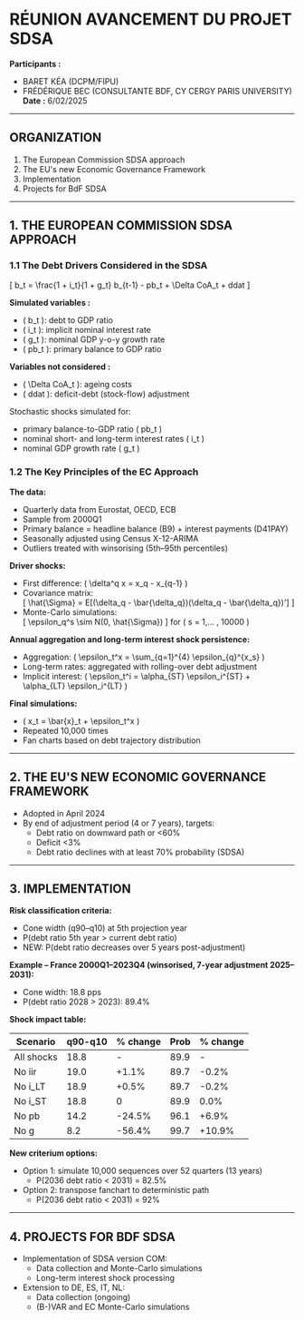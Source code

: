 
# RÉUNION AVANCEMENT DU PROJET SDSA

**Participants :**  
- BARET KÉA (DCPM/FIPU)  
- FRÉDÉRIQUE BEC (CONSULTANTE BDF, CY CERGY PARIS UNIVERSITY)  
**Date :** 6/02/2025

---

## ORGANIZATION

1. The European Commission SDSA approach  
2. The EU's new Economic Governance Framework  
3. Implementation  
4. Projects for BdF SDSA  

---

## 1. THE EUROPEAN COMMISSION SDSA APPROACH

### 1.1 The Debt Drivers Considered in the SDSA

\[
b_t = \frac{1 + i_t}{1 + g_t} b_{t-1} - pb_t + \Delta CoA_t + ddat
\]

**Simulated variables :**
- \( b_t \): debt to GDP ratio
- \( i_t \): implicit nominal interest rate
- \( g_t \): nominal GDP y-o-y growth rate
- \( pb_t \): primary balance to GDP ratio

**Variables not considered :**
- \( \Delta CoA_t \): ageing costs
- \( ddat \): deficit-debt (stock-flow) adjustment

Stochastic shocks simulated for:
- primary balance-to-GDP ratio \( pb_t \)
- nominal short- and long-term interest rates \( i_t \)
- nominal GDP growth rate \( g_t \)

### 1.2 The Key Principles of the EC Approach

**The data:**
- Quarterly data from Eurostat, OECD, ECB
- Sample from 2000Q1
- Primary balance = headline balance (B9) + interest payments (D41PAY)
- Seasonally adjusted using Census X-12-ARIMA
- Outliers treated with winsorising (5th–95th percentiles)

**Driver shocks:**
- First difference: \( \delta^q x = x_q - x_{q-1} \)
- Covariance matrix:  
\[
\hat{\Sigma} = E[(\delta_q - \bar{\delta_q})(\delta_q - \bar{\delta_q})']
\]
- Monte-Carlo simulations:  
\[
\epsilon_q^s \sim N(0, \hat{\Sigma})
\] for \( s = 1,… , 10000 \)

**Annual aggregation and long-term interest shock persistence:**
- Aggregation: \( \epsilon_t^x = \sum_{q=1}^{4} \epsilon_{q}^{x_s} \)
- Long-term rates: aggregated with rolling-over debt adjustment
- Implicit interest: \( \epsilon_t^i = \alpha_{ST} \epsilon_i^{ST} + \alpha_{LT} \epsilon_i^{LT} \)

**Final simulations:**
- \( x_t = \bar{x}_t + \epsilon_t^x \)
- Repeated 10,000 times
- Fan charts based on debt trajectory distribution

---

## 2. THE EU'S NEW ECONOMIC GOVERNANCE FRAMEWORK

- Adopted in April 2024
- By end of adjustment period (4 or 7 years), targets:
  - Debt ratio on downward path or <60%
  - Deficit <3%
  - Debt ratio declines with at least 70% probability (SDSA)

---

## 3. IMPLEMENTATION

**Risk classification criteria:**
- Cone width (q90–q10) at 5th projection year
- P(debt ratio 5th year > current debt ratio)
- NEW: P(debt ratio decreases over 5 years post-adjustment)

**Example – France 2000Q1–2023Q4 (winsorised, 7-year adjustment 2025–2031):**
- Cone width: 18.8 pps
- P(debt ratio 2028 > 2023): 89.4%

**Shock impact table:**

| Scenario | q90-q10 | % change | Prob | % change |
|----------|---------|----------|------|----------|
| All shocks | 18.8 | - | 89.9 | - |
| No iir | 19.0 | +1.1% | 89.7 | -0.2% |
| No i_LT | 18.9 | +0.5% | 89.7 | -0.2% |
| No i_ST | 18.8 | 0 | 89.9 | 0.0% |
| No pb | 14.2 | -24.5% | 96.1 | +6.9% |
| No g | 8.2 | -56.4% | 99.7 | +10.9% |

**New criterium options:**
- Option 1: simulate 10,000 sequences over 52 quarters (13 years)
  - P(2036 debt ratio < 2031) = 82.5%
- Option 2: transpose fanchart to deterministic path
  - P(2036 debt ratio < 2031) = 92%

---

## 4. PROJECTS FOR BDF SDSA

- Implementation of SDSA version COM:
  - Data collection and Monte-Carlo simulations
  - Long-term interest shock processing
- Extension to DE, ES, IT, NL:
  - Data collection (ongoing)
  - (B-)VAR and EC Monte-Carlo simulations
